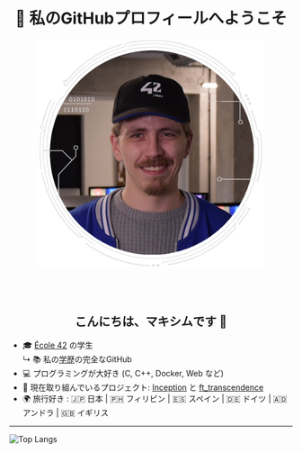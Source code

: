 <div>
    <h1 align="center">👋 私のGitHubプロフィールへようこそ</h1>
    <p align="center">
    <a href="https://github.com/M2000-fr"><img src="mechard_42.png" alt="Maxime ECHARD" width="400"></a></p>
</div>

<br></br>

 <h2 align="center">こんにちは、マキシムです 👋</h2>

- 🎓 [École 42](https://profile.intra.42.fr/users/mechard) の学生  
  ↳ 📚 私の[学歴](https://github.com/Mechard-Organization/42_Paris)の完全なGitHub
- 💻 プログラミングが大好き (C, C++, Docker, Web など)  
- 🚀 現在取り組んでいるプロジェクト: [Inception](https://github.com/Mechard-Organization/Projects/tree/main/In_progress/Inception) と [ft_transcendence](https://github.com/Mechard-Organization/Ft_transcendence/tree/main)  
- 🌍 旅行好き : 🇯🇵 日本 | 🇵🇭 フィリピン | 🇪🇸 スペイン | 🇩🇪 ドイツ | 🇦🇩 アンドラ | 🇬🇧 イギリス  

---

![Top Langs](https://github-readme-stats-perso-phi.vercel.app/api/top-langs/?username=M2000-fr&layout=compact&theme=dark&include_orgs=true&role=OWNER,COLLABORATOR,ORGANIZATION_MEMBER&count_private=true)
